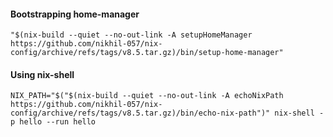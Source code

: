 #### Bootstrapping home-manager
`"$(nix-build --quiet --no-out-link -A setupHomeManager https://github.com/nikhil-057/nix-config/archive/refs/tags/v8.5.tar.gz)/bin/setup-home-manager"`

#### Using nix-shell
`NIX_PATH="$("$(nix-build --quiet --no-out-link -A echoNixPath https://github.com/nikhil-057/nix-config/archive/refs/tags/v8.5.tar.gz)/bin/echo-nix-path")" nix-shell -p hello --run hello`
